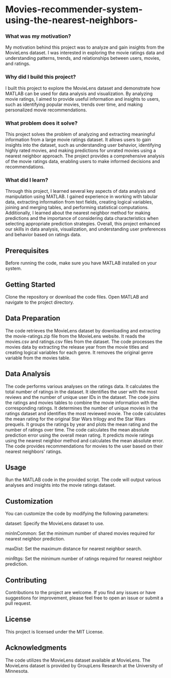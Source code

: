 # Movies-recommender-system-using-the-nearest-neighbors-

### What was my motivation?

My motivation behind this project was to analyze and gain insights from the MovieLens dataset. I was interested in exploring the movie ratings data and understanding patterns, trends, and relationships between users, movies, and ratings.

### Why did I build this project?

I built this project to explore the MovieLens dataset and demonstrate how MATLAB can be used for data analysis and visualization. By analyzing movie ratings, I aimed to provide useful information and insights to users, such as identifying popular movies, trends over time, and making personalized movie recommendations.

### What problem does it solve?

This project solves the problem of analyzing and extracting meaningful information from a large movie ratings dataset. It allows users to gain insights into the dataset, such as understanding user behavior, identifying highly rated movies, and making predictions for unrated movies using a nearest neighbor approach. The project provides a comprehensive analysis of the movie ratings data, enabling users to make informed decisions and recommendations.

### What did I learn?

Through this project, I learned several key aspects of data analysis and manipulation using MATLAB. I gained experience in working with tabular data, extracting information from text fields, creating logical variables, joining and merging tables, and performing statistical computations. Additionally, I learned about the nearest neighbor method for making predictions and the importance of considering data characteristics when selecting appropriate prediction strategies. Overall, this project enhanced our skills in data analysis, visualization, and understanding user preferences and behavior based on ratings data.

## Prerequisites

Before running the code, make sure you have MATLAB installed on your system.

## Getting Started

Clone the repository or download the code files.
Open MATLAB and navigate to the project directory.

## Data Preparation

The code retrieves the MovieLens dataset by downloading and extracting the movie-ratings.zip file from the MovieLens website.
It reads the movies.csv and ratings.csv files from the dataset.
The code processes the movies data by extracting the release year from the movie titles and creating logical variables for each genre.
It removes the original genre variable from the movies table.

## Data Analysis

The code performs various analyses on the ratings data.
It calculates the total number of ratings in the dataset.
It identifies the user with the most reviews and the number of unique user IDs in the dataset.
The code joins the ratings and movies tables to combine the movie information with the corresponding ratings.
It determines the number of unique movies in the ratings dataset and identifies the most reviewed movie.
The code calculates the mean rating for the original Star Wars trilogy and the Star Wars prequels.
It groups the ratings by year and plots the mean rating and the number of ratings over time.
The code calculates the mean absolute prediction error using the overall mean rating.
It predicts movie ratings using the nearest neighbor method and calculates the mean absolute error.
The code provides recommendations for movies to the user based on their nearest neighbors' ratings.

## Usage

Run the MATLAB code in the provided script.
The code will output various analyses and insights into the movie ratings dataset.

## Customization

You can customize the code by modifying the following parameters:

dataset: Specify the MovieLens dataset to use.

minInCommon: Set the minimum number of shared movies required for nearest neighbor prediction.

maxDist: Set the maximum distance for nearest neighbor search.

minRtgs: Set the minimum number of ratings required for nearest neighbor prediction.

## Contributing

Contributions to the project are welcome. If you find any issues or have suggestions for improvement, please feel free to open an issue or submit a pull request.

## License

This project is licensed under the MIT License.

## Acknowledgments

The code utilizes the MovieLens dataset available at MovieLens.
The MovieLens dataset is provided by GroupLens Research at the University of Minnesota.

